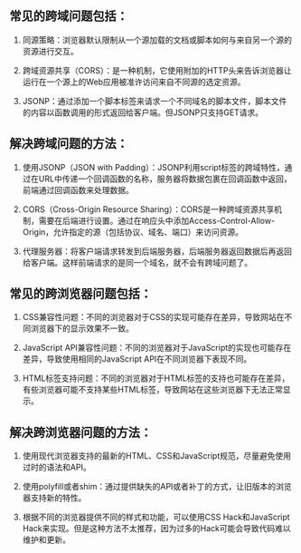 ## 常见的跨域问题包括：

1.  同源策略：浏览器默认限制从一个源加载的文档或脚本如何与来自另一个源的资源进行交互。
    
2.  跨域资源共享（CORS）：是一种机制，它使用附加的HTTP头来告诉浏览器让运行在一个源上的Web应用被准许访问来自不同源的选定资源。
    
3.  JSONP：通过添加一个脚本标签来请求一个不同域名的脚本文件，脚本文件的内容以函数调用的形式返回给客户端。但JSONP只支持GET请求。
    


## 解决跨域问题的方法：

1.  使用JSONP（JSON with Padding）：JSONP利用script标签的跨域特性，通过在URL中传递一个回调函数的名称，服务器将数据包裹在回调函数中返回，前端通过回调函数来处理数据。
    
2.  CORS（Cross-Origin Resource Sharing）：CORS是一种跨域资源共享机制，需要在后端进行设置。通过在响应头中添加Access-Control-Allow-Origin，允许指定的源（包括协议、域名、端口）来访问资源。
    
3.  代理服务器：将客户端请求转发到后端服务器，后端服务器返回数据后再返回给客户端。这样前端请求的是同一个域名，就不会有跨域问题了。



## 常见的跨浏览器问题包括：

1.  CSS兼容性问题：不同的浏览器对于CSS的实现可能存在差异，导致网站在不同浏览器下的显示效果不一致。
    
2.  JavaScript API兼容性问题：不同的浏览器对于JavaScript的实现也可能存在差异，导致使用相同的JavaScript API在不同浏览器下表现不同。
    
3.  HTML标签支持问题：不同的浏览器对于HTML标签的支持也可能存在差异，有些浏览器可能不支持某些HTML标签，导致网站在这些浏览器下无法正常显示。


    

## 解决跨浏览器问题的方法：

1.  使用现代浏览器支持的最新的HTML、CSS和JavaScript规范，尽量避免使用过时的语法和API。
    
2.  使用polyfill或者shim：通过提供缺失的API或者补丁的方式，让旧版本的浏览器支持新的特性。
    
3.  根据不同的浏览器提供不同的样式和功能，可以使用CSS Hack和JavaScript Hack来实现。但是这种方法不太推荐，因为过多的Hack可能会导致代码难以维护和更新。

